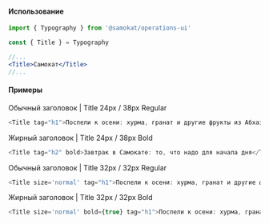 #### Использование

```jsx static
import { Typography } from '@samokat/operations-ui'

const { Title } = Typography

//...
<Title>Самокат</Title>
//...
```

#### Примеры

Обычный заголовок | Title 24px / 38px Regular

```js
<Title tag="h1">Поспели к осени: хурма, гранат и другие фрукты из Абхазии</Title>
```

Жирный заголовок | Title 24px / 38px Bold
```js
<Title tag="h2" bold>Завтрак в Самокате: то, что надо для начала дня</Title>
```

Обычный заголовок | Title 32px / 32px Regular
```js
<Title size='normal' tag="h1">Поспели к осени: хурма, гранат и другие фрукты из Абхазии</Title>
```

Жирный заголовок | Title 32px / 32px Bold
```js
<Title size='normal' bold={true} tag="h1">Поспели к осени: хурма, гранат и другие фрукты из Абхазии</Title>
```